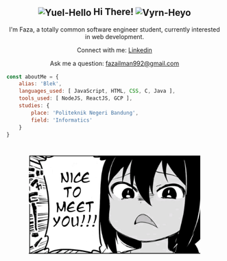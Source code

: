 <h2 align="center"><img align="center" alt="Yuel-Hello" width="64px" src="https://gbf.wiki/images/6/64/Stamp108.png"/><span> Hi There! </span><img align="center" alt="Vyrn-Heyo" width="64px" src="https://gbf.wiki/images/9/9f/Stamp110.png"/></h2>
<p align="center">I'm Faza, a totally common software engineer student, currently interested in web development.</p>
<p align="center">Connect with me: <a href="https://www.linkedin.com/in/muhammad-faza-2001/">Linkedin</a></p>
<p align="center">Ask me a question: <a href="mailto:fazailman992@gmail.com">fazailman992@gmail.com</a></p>

```javascript
const aboutMe = {
    alias: 'Blek',
    languages_used: [ JavaScript, HTML, CSS, C, Java ],
    tools_used: [ NodeJS, ReactJS, GCP ],
    studies: {
        place: 'Politeknik Negeri Bandung',
        field: 'Informatics'
    }
}
```
#

<div align="center"><img align="center" width="400px" src="./img/jahy-nice-to-meet-you.jpg"/></div>
